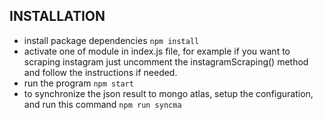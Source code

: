 ## INSTALLATION

- install package dependencies
  `npm install`
- activate one of module in index.js file, for example if you want to scraping instagram just uncomment the instagramScraping() method and follow the instructions if needed.
- run the program
  `npm start`
- to synchronize the json result to mongo atlas, setup the configuration, and run this command
  `npm run syncma`
